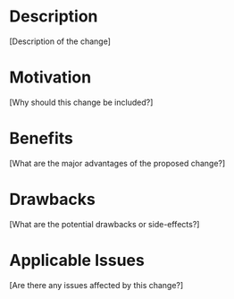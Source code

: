 # Description

[Description of the change]

# Motivation

[Why should this change be included?]

# Benefits

[What are the major advantages of the proposed change?]

# Drawbacks

[What are the potential drawbacks or side-effects?]

# Applicable Issues

[Are there any issues affected by this change?]
